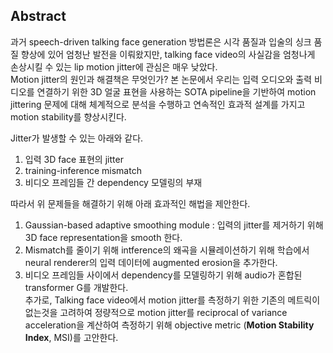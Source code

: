 ## Abstract
과거 speech-driven talking face generation 방법론은 시각 품질과 입술의 싱크 품질 향상에 있어 엄청난 발전을 이뤄왔지만, talking face video의 사실감을 엄청나게 손상시킬 수 있는 lip motion jitter에 관심은 매우 낮았다.  
Motion jitter의 원인과 해결책은 무엇인가? 본 논문에서 우리는 입력 오디오와 출력 비디오를 연결하기 위한 3D 얼굴 표현을 사용하는 SOTA pipeline을 기반하여 motion jittering 문제에 대해 체계적으로 분석을 수행하고 연속적인 효과적 설계를 가지고 motion stability를 향상시킨다.  

Jitter가 발생할 수 있는 아래와 같다.  
1) 입력 3D face 표현의 jitter
2) training-inference mismatch
3) 비디오 프레임들 간 dependency 모델링의 부재

따라서 위 문제들을 해결하기 위해 아래 효과적인 해법을 제안한다.  
1) Gaussian-based adaptive smoothing module : 입력의 jitter를 제거하기 위해 3D face representation을 smooth 한다.  
2) Mismatch를 줄이기 위해 intference의 왜곡을 시뮬레이션하기 위해 학습에서 neural renderer의 입력 데이터에 augmented erosion을 추가한다.  
3) 비디오 프레임들 사이에서 dependency를 모델링하기 위해 audio가 혼합된 transformer G를 개발한다.  
추가로, Talking face video에서 motion jitter를 측정하기 위한 기존의 메트릭이 없는것을 고려하여 정량적으로 motion jitter를 reciprocal of variance acceleration을 계산하여 측정하기 위해 objective metric (**Motion Stability Index**, MSI)를 고안한다.  
